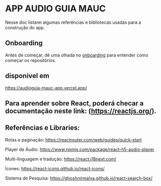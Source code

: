 # APP AUDIO GUIA MAUC

Nesse doc listarei algumas referências e bibliotecas usadas para a construção do app.

## Onboarding

Antes de começar, dê uma olhada no [onboarding](/on_boarding.md) para entender como começar os repositórios.

## disponivel em

https://audioguia-mauc-app.vercel.app/

## Para aprender sobre React, poderá checar a documentação neste link: (https://reactjs.org/).

## Referências e Libraries:
Rotas e paginação: https://reactrouter.com/web/guides/quick-start

Player de Áudio: https://www.npmjs.com/package/react-h5-audio-player

Multi-linguagem e tradução: https://react.i18next.com/

Ícones: https://react-icons.github.io/react-icons/

Sistema de Pesquisa: https://ghoshnirmalya.github.io/react-search-box/

